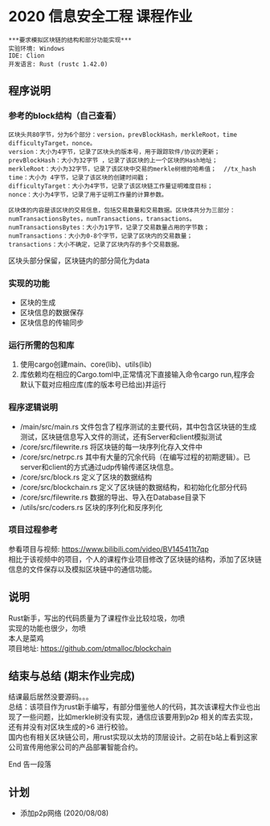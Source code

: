 # 2020 信息安全工程 课程作业
```
***要求模拟区块链的结构和部分功能实现***
实验环境: Windows  
IDE: Clion  
开发语言: Rust (rustc 1.42.0)   
```

## 程序说明

### 参考的block结构（自己查看）
```
区块头共80字节，分为6个部分：version，prevBlockHash，merkleRoot，time difficultyTarget，nonce。
version：大小为4字节，记录了区块头的版本号，用于跟踪软件/协议的更新；
prevBlockHash：大小为32字节 ，记录了该区块的上一个区块的Hash地址；
merkleRoot：大小为32字节，记录了该区块中交易的merkle树根的哈希值；  //tx_hash
time：大小为 4字节，记录了该区块的创建时间戳；
difficultyTarget：大小为4字节，记录了该区块链工作量证明难度目标；
nonce：大小为4字节，记录了用于证明工作量的计算参数。

区块体的内容是该区块的交易信息，包括交易数量和交易数据。区块体共分为三部分：
numTransactionsBytes，numTransactions，transactions。
numTransactionsBytes：大小为1字节，记录了交易数量占用的字节数；
numTransactions：大小为0-8个字节，记录了区块内的交易数量；
transactions：大小不确定，记录了区块内存的多个交易数据。
```
区块头部分保留，区块链内的部分简化为data 

### 实现的功能
* 区块的生成
* 区块信息的数据保存
* 区块信息的传输同步

### 运行所需的包和库
1. 使用cargo创建main、core(lib)、utils(lib)  
2. 库依赖均在相应的Cargo.toml中,正常情况下直接输入命令cargo run,程序会默认下载对应相应库(库的版本号已给出)并运行  

### 程序逻辑说明
* /main/src/main.rs 文件包含了程序测试的主要代码，其中包含区块链的生成测试，区块链信息写入文件的测试，还有Server和client模拟测试
* /core/src/filewrite.rs 将区块链的每一块序列化存入文件中
* /core/src/netrpc.rs 其中有大量的冗余代码（在编写过程的初期逻辑）。已server和client的方式通过udp传输传递区块信息。
* /core/src/block.rs 定义了区块的数据结构
* /core/src/blockchain.rs 定义了区块链的数据结构，和初始化化部分代码
* /core/src/filewrite.rs 数据的导出、导入在Database目录下
* /utils/src/coders.rs 区块的序列化和反序列化

### 项目过程参考
参看项目与视频: https://www.bilibili.com/video/BV145411t7qp  
相比于该视频中的项目，个人的课程作业项目修改了区块链的结构，添加了区块链信息的文件保存以及模拟区块链中的通信功能。

## 说明
Rust新手，写出的代码质量为了课程作业比较垃圾，勿喷  
实现的功能也很少，勿喷  
本人是菜鸡  
项目地址: https://github.com/ptmalloc/blockchain

## 结束与总结 (期末作业完成)
结课最后居然没要源码。。。  
总结：该项目作为rust新手编写，有部分借鉴他人的代码，其次该课程大作业也出现了一些问题，比如merkle树没有实现，通信应该要用到p2p
相关的库去实现，还有并没有对区块生成的>6 进行校验。  
国内也有相关区块链公司，用rust实现以太坊的顶层设计。之前在b站上看到这家公司宣传用他家公司的产品部署智能合约。

End 告一段落

## 计划
* 添加p2p网络 (2020/08/08)